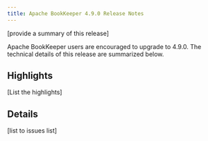 ```yaml
---
title: Apache BookKeeper 4.9.0 Release Notes
---
```


[provide a summary of this release]

Apache BookKeeper users are encouraged to upgrade to 4.9.0. The technical details of this release are summarized
below.

## Highlights

[List the highlights]

## Details

[list to issues list]

